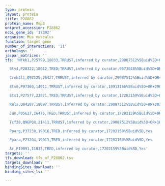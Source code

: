 ```yaml
---
type: protein
layout: protein
title: P28862
protein_name: Mmp3
uniprot_accession: P28862
ncbi_gene_id: '17392'
organism: Mus musculus
function: target gene
number_of_interactions: '11'
orthologs: ''
jaspar_matrices: ''
tfs: 'Nfkb1,P25799,18033,TRRUST,inferred by curator,29087512%5Buid%5D+OR+20360864%5Buid%5D,Yes

  Etv4,P28322,18612,TRED;TRRUST,inferred by curator,9573048%5Buid%5D+OR+17202159%5Buid%5D+OR+29087512%5Buid%5D,Yes

  Creb3l1,Q9Z125,26427,TRRUST,inferred by curator,29087512%5Buid%5D+OR+25359725%5Buid%5D,Yes

  Etv6,P97360,14011,TRRUST,inferred by curator,10913166%5Buid%5D+OR+29087512%5Buid%5D,Yes

  Ets1,P27577,23871,TRED;TRRUST,inferred by curator,17202159%5Buid%5D+OR+29087512%5Buid%5D+OR+10949659%5Buid%5D,Yes

  Rela,Q04207,19697,TRRUST,inferred by curator,29087512%5Buid%5D+OR+20360864%5Buid%5D,Yes

  Jun,P05627,16476,TRED;TRRUST,inferred by curator,17202159%5Buid%5D+OR+17348021%5Buid%5D+OR+29087512%5Buid%5D,Yes

  Tcf20,Q9EPQ8,21411,TRRUST,inferred by curator,29087512%5Buid%5D+OR+10995766%5Buid%5D,Yes

  Pparg,P37238,19016,TRED,inferred by curator,17202159%5Buid%5D,Yes

  Ppara,P23204,19013,TRED,inferred by curator,17202159%5Buid%5D,Yes

  Ar,P19091,11835,TRED,inferred by curator,17202159%5Buid%5D,Yes'
targets: ''
tfs_download: tfs_of_P28862.tsv
targets_download: ''
bindingSites_download: ''
binding_sites_ls: ''

---
```

